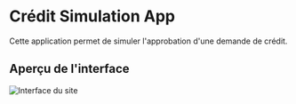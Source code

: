 # Crédit Simulation App

Cette application permet de simuler l'approbation d'une demande de crédit.

## Aperçu de l'interface

![Interface du site](Capture%20d%27écran.png)
